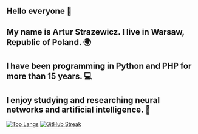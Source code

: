 ## Hello everyone 👋  
## My name is Artur Strazewicz. I live in Warsaw, Republic of Poland. 🌍  
## I have been programming in Python and PHP for more than 15 years. 💻  
## I enjoy studying and researching neural networks and artificial intelligence. 🤖  
[![Top Langs](https://github-readme-stats.vercel.app/api/top-langs/?username=istark)](https://github.com/istark/istark) [![GitHub Streak](https://streak-stats.demolab.com/?user=istark)](https://git.io/streak-stats)
<!--
**iStark/iStark** is a ✨ _special_ ✨ repository because its `README.md` (this file) appears on your GitHub profile.

Here are some ideas to get you started:

- 🔭 I’m currently working on ...
- 🌱 I’m currently learning ...
- 👯 I’m looking to collaborate on ...
- 🤔 I’m looking for help with ...
- 💬 Ask me about ...
- 📫 How to reach me: ...
- 😄 Pronouns: ...
- ⚡ Fun fact: ...
-->
